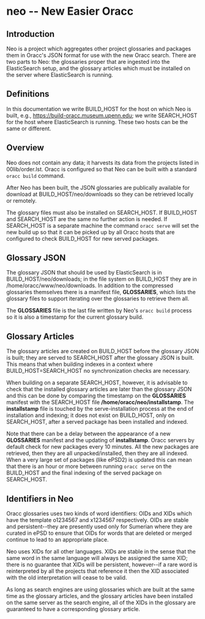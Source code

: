 # neo -- New Easier Oracc
## Introduction

Neo is a project which aggregates other project glossaries and packages them in Oracc's JSON format for use with the new Oracc search.  There are two parts to Neo: the glossaries proper that are ingested into the ElasticSearch setup, and the glossary articles which must be installed on the server where ElasticSearch is running.

## Definitions

In this documentation we write BUILD_HOST for the host on which Neo is built, e.g., https://build-oracc.museum.upenn.edu; we write SEARCH_HOST for the host where ElasticSearch is running.  These two hosts can be the same or different.

## Overview 

Neo does not contain any data; it harvests its data from the projects listed in 00lib/order.lst.  Oracc is configured so that Neo can be built with a standard ```oracc build``` command.

After Neo has been built, the JSON glossaries are publically available for download at BUILD_HOST/neo/downloads so they can be retrieved locally or remotely.  

The glossary files must also be installed on SEARCH_HOST.  If BUILD_HOST and SEARCH_HOST are the same no further action is needed.  If SEARCH_HOST is a separate machine the command ```oracc serve``` will set the new build up so that it can be picked up by all Oracc hosts that are configured to check BUILD_HOST for new served packages.

## Glossary JSON

The glossary JSON that should be used by ElasticSearch is in BUILD_HOST/neo/downloads; in the file system on BUILD_HOST they are in /home/oracc/www/neo/downloads.  In addition to the compressed glossaries themselves there is a manifest file, **GLOSSARIES**, which lists the glossary files to support iterating over the glossaries to retrieve them all.

The **GLOSSARIES** file is the last file written by Neo's ```oracc build``` process so it is also a timestamp for the current glossary build.

## Glossary Articles

The glossary articles are created on BUILD_HOST before the glossary JSON is built; they are served to SEARCH_HOST after the glossary JSON is built.  This means that when building indexes in a context where BUILD_HOST=SEARCH_HOST no synchronization checks are necessary. 

When building on a separate SEARCH_HOST, however, it is advisable to check that the installed glossary articles are later than the glossary JSON and this can be done by comparing the timestamp on the **GLOSSARIES** manifest with the SEARCH_HOST file **/home/oracc/neo/installstamp**.  The **installstamp** file is touched by the serve-installation process at the end of installation and indexing; it does not exist on BUILD_HOST, only on SEARCH_HOST, after a served package has been installed and indexed.

Note that there can be a delay between the appearance of a new **GLOSSARIES** manifest and the updating of **installstamp**.  Oracc servers by default check for new packages every 10 minutes.  All the new packages are retrieved, then they are all unpacked/installed, then they are all indexed.  When a very large set of packages (like ePSD2) is updated this can mean that there is an hour or more between running ```oracc serve``` on the BUILD_HOST and the final indexing of the served package on SEARCH_HOST.

## Identifiers in Neo

Oracc glossaries uses two kinds of word identifiers: OIDs and XIDs which have the template o1234567 and x1234567 respectively.  OIDs are stable and persistent--they are presently used only for Sumerian where they are curated in ePSD to ensure that OIDs for words that are deleted or merged continue to lead to an appropriate place.

Neo uses XIDs for all other languages.  XIDs are stable in the sense that the same word in the same language will always be assigned the same XID; there is no guarantee that XIDs will be persistent, however--if a rare word is reinterpreted by all the projects that reference it then the XID associated with the old interpretation will cease to be valid.

As long as search engines are using glossaries which are built at the same time as the glossary articles, and the glossary articles have been installed on the same server as the search engine, all of the XIDs in the glossary are guaranteed to have a corresponding glossary article.
